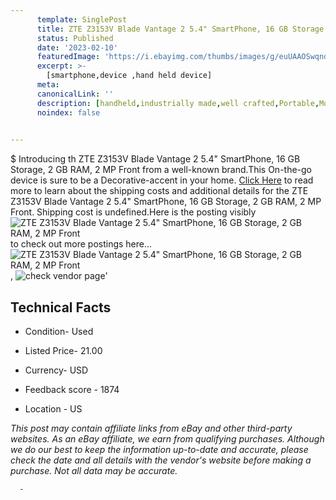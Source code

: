 ```yaml
---
      template: SinglePost
      title: ZTE Z3153V Blade Vantage 2 5.4" SmartPhone, 16 GB Storage, 2 GB RAM, 2 MP Front
      status: Published
      date: '2023-02-10'
      featuredImage: 'https://i.ebayimg.com/thumbs/images/g/euUAAOSwqndizHWn/s-l225.jpg'
      excerpt: >-
        [smartphone,device ,hand held device]
      meta:
      canonicalLink: ''
      description: [handheld,industrially made,well crafted,Portable,Mobile,Compact,Convenient,Lightweight,Maneuverable,Man-portable,Miniature,Carriable,Hand-held,Light,Holdable,Transportable,Mobile device,Pocket-sized,On-the-go,Wireless,Cordless,Compact size,Convenient size, smartphone,device ,hand held device]
      noindex: false
      

---
```

$
      Introducing th ZTE Z3153V Blade Vantage 2 5.4" SmartPhone, 16 GB Storage, 2 GB RAM, 2 MP Front from a well-known brand.This On-the-go device  is sure to be a Decorative-accent in your home. [Click Here](https://www.ebay.com/itm/255625348454?hash=item3b84754566%3Ag%3AeuUAAOSwqndizHWn&mkevt=1&mkcid=1&mkrid=711-53200-19255-0&campid=%253CePNCampaignId%253E&customid=%253CreferenceId%253E&toolid=10049) to read more to learn about the shipping costs and additional details for the ZTE Z3153V Blade Vantage 2 5.4" SmartPhone, 16 GB Storage, 2 GB RAM, 2 MP Front. Shipping cost is undefined.Here is the posting visibly ![ZTE Z3153V Blade Vantage 2 5.4" SmartPhone, 16 GB Storage, 2 GB RAM, 2 MP Front](https://i.ebayimg.com/thumbs/images/g/euUAAOSwqndizHWn/s-l225.jpg) to check out more postings here... ![ZTE Z3153V Blade Vantage 2 5.4" SmartPhone, 16 GB Storage, 2 GB RAM, 2 MP Front](https://i.ebayimg.com/images/g/euUAAOSwqndizHWn/s-l1600.jpg), ![check vendor page](https://origin-galleryplus.ebayimg.com/ws/web/255625348454_2_0_1/225x225.jpg,https://origin-galleryplus.ebayimg.com/ws/web/255625348454_3_0_1/225x225.jpg,https://origin-galleryplus.ebayimg.com/ws/web/255625348454_4_0_1/225x225.jpg,https://origin-galleryplus.ebayimg.com/ws/web/255625348454_5_0_1/225x225.jpg,https://origin-galleryplus.ebayimg.com/ws/web/255625348454_6_0_1/225x225.jpg)'

      

 ## Technical Facts 



     
      

 - Condition- Used 


      

 - Listed Price- 21.00 


      

 - Currency- USD 


      

 - Feedback score - 1874 


      

 - Location - US 


      
      

 *_This post may contain affiliate links from eBay and other third-party websites. As an eBay affiliate, we earn from qualifying purchases. Although we do our best to keep the information up-to-date and accurate, please check the date and all details with the vendor's website before making a purchase. Not all data may be accurate._*




      -
